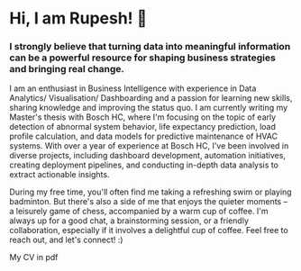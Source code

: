 # Hi, I am Rupesh! 👋

### I strongly believe that turning data into meaningful information can be a powerful resource for shaping business strategies and bringing real change.

I am an enthusiast in Business Intelligence with experience in Data Analytics/ Visualisation/ Dashboarding and a passion for learning new skills, sharing knowledge and improving the status quo. I am currently writing my Master's thesis with Bosch HC, where I'm focusing on the topic of early detection of abnormal system behavior, life expectancy prediction, load profile calculation, and data models for predictive maintenance of HVAC systems. With over a year of experience at Bosch HC, I've been involved in diverse projects, including dashboard development, automation initiatives, creating deployment pipelines, and conducting in-depth data analysis to extract actionable insights.

During my free time, you'll often find me taking a refreshing swim or playing badminton. But there's also a side of me that enjoys the quieter moments – a leisurely game of chess, accompanied by a warm cup of coffee. I'm always up for a good chat, a brainstorming session, or a friendly collaboration, especially if it involves a delightful cup of coffee. Feel free to reach out, and let's connect! :)

My CV in pdf


